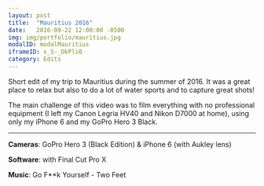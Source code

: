 ```yaml
---
layout: post
title:  "Mauritius 2016"
date:   2016-09-22 12:00:00 -0500
img: img/portfolio/mauritius.jpg
modalID: modalMauritius
iframeID: x_5-_DkPli0
category: Edits
---
```

Short edit of my trip to Mauritius during the summer of 2016. It was a great place to relax but also to do a lot of water
sports and to capture great shots!

The main challenge of this video was to film everything with no professional equipment (I left my Canon Legria HV40 and 
Nikon D7000 at home), using only my iPhone 6 and my GoPro Hero 3 Black.

<hr>

**Cameras**: GoPro Hero 3 (Black Edition) & iPhone 6 (with Aukley lens)

**Software**: with Final Cut Pro X

**Music**: Go F**k Yourself - Two Feet